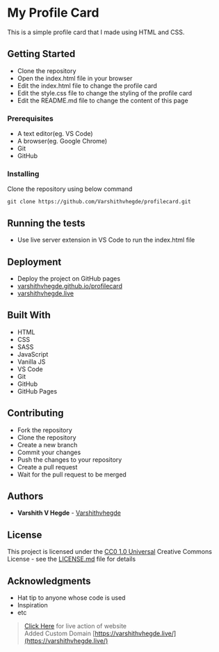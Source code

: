 # My Profile Card 

This is a simple profile card that I made using HTML and CSS.

## Getting Started

- Clone the repository
- Open the index.html file in your browser
- Edit the index.html file to change the profile card
- Edit the style.css file to change the styling of the profile card
- Edit the README.md file to change the content of this page

### Prerequisites

- A text editor(eg. VS Code)
- A browser(eg. Google Chrome)
- Git
- GitHub

### Installing

Clone the repository using below command

    git clone https://github.com/Varshithvhegde/profilecard.git



## Running the tests

- Use live server extension in VS Code to run the index.html file


## Deployment

- Deploy the project on GitHub pages
- [varshithvhegde.github.io/profilecard](https://varshithvhegde.github.io/profilecard/)
- [varshithvhegde.live](https://varshithvhegde.live)

## Built With

- HTML
- CSS
- SASS
- JavaScript
- Vanilla JS
- VS Code
- Git
- GitHub
- GitHub Pages

## Contributing

- Fork the repository
- Clone the repository
- Create a new branch
- Commit your changes
- Push the changes to your repository
- Create a pull request
- Wait for the pull request to be merged


## Authors

- **Varshith V Hegde** - [Varshithvhegde](https://github.com/Varshithvhegde) 

## License

This project is licensed under the [CC0 1.0 Universal](LICENSE.md)
Creative Commons License - see the [LICENSE.md](LICENSE.md) file for
details

## Acknowledgments

  - Hat tip to anyone whose code is used
  - Inspiration
  - etc


> [Click Here](https://varshithvhegde.me/profilecard/) for live action of website  
> Added Custom Domain [https://varshithvhegde.live/](https://varshithvhegde.live/)
